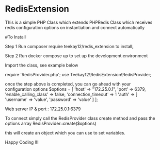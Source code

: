 # RedisExtension

This is a simple PHP Class which extends PHPRedis Class which receives redis configuration options on instantiation and connect automatically

#To Install

Step 1
Run composer require teekay12/redis_extension to install,

Step 2
Run docker compose up to set up the development environment

Import the class, see example below

require 'RedisProvider.php';
use Teekay12\RedisExtension\RedisProvider;

once the step above is completed, you can go ahead with your configuration options
$options = [
'host' => "172.25.0.1",
'port' => 6379,
'enable_calling_class' => false,
'connection_timeout' => 1
'auth' => [
'username' => 'value',
'password' => 'value'
]
];

Web server IP & port : 172.25.0.1:6379

To connect simply call the RedisProvider class create method and pass the options array
RedisProvider::create($options)

this will create an object which you can use to set variables.

Happy Coding !!!
